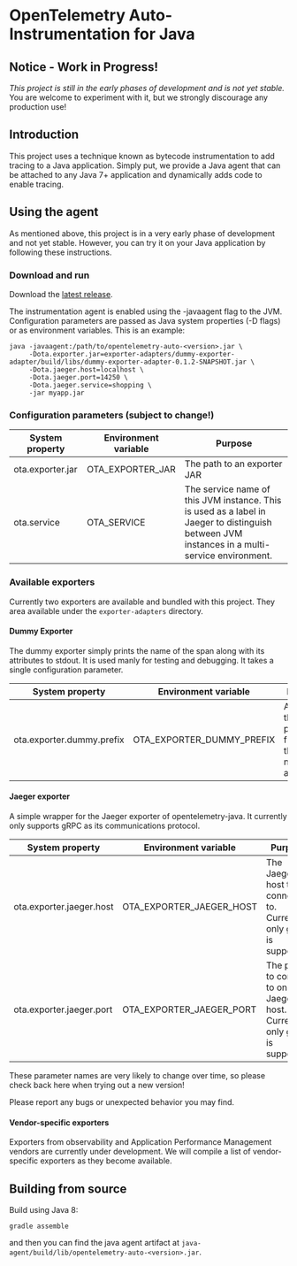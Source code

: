 # OpenTelemetry Auto-Instrumentation for Java

## Notice - Work in Progress!
*This project is still in the early phases of development and is not yet stable.* You are welcome to experiment with it, 
but we strongly discourage any production use!

## Introduction
This project uses a technique known as bytecode instrumentation to add tracing to a Java application.
Simply put, we provide a Java agent that can be attached to any Java 7+ application and dynamically adds code to enable tracing. 

## Using the agent
As mentioned above, this project is in a very early phase of development and not yet stable. 
However, you can try it on your Java application by following these instructions.

### Download and run

Download the [latest release](https://github.com/open-telemetry/opentelemetry-auto-instr-java/releases).

The instrumentation agent is enabled using the -javaagent flag to the JVM. Configuration parameters are passed 
as Java system properties (-D flags) or as environment variables. This is an example:

```
java -javaagent:/path/to/opentelemetry-auto-<version>.jar \
     -Dota.exporter.jar=exporter-adapters/dummy-exporter-adapter/build/libs/dummy-exporter-adapter-0.1.2-SNAPSHOT.jar \
     -Dota.jaeger.host=localhost \
     -Dota.jaeger.port=14250 \
     -Dota.jaeger.service=shopping \
     -jar myapp.jar
```

### Configuration parameters (subject to change!)
System property | Environment variable | Purpose
--- | --- | ---
ota.exporter.jar | OTA_EXPORTER_JAR | The path to an exporter JAR
ota.service | OTA_SERVICE | The service name of this JVM instance. This is used as a label in Jaeger to distinguish between JVM instances in a multi-service environment.

### Available exporters
Currently two exporters are available and bundled with this project. They area available under the ```exporter-adapters``` directory. 

#### Dummy Exporter
The dummy exporter simply prints the name of the span along with its attributes to stdout. It is used manly
for testing and debugging. It takes a single configuration parameter.

System property | Environment variable | Purpose
--- | --- | ---
ota.exporter.dummy.prefix | OTA_EXPORTER_DUMMY_PREFIX | A string that is printed in front of the span name and attributes.

#### Jaeger exporter
A simple wrapper for the Jaeger exporter of opentelemetry-java. It currently only supports gRPC as its communications protocol.

System property | Environment variable | Purpose
--- | --- | ---
ota.exporter.jaeger.host | OTA_EXPORTER_JAEGER_HOST | The Jaeger host to connect to. Currently only gRPC is supported.
ota.exporter.jaeger.port | OTA_EXPORTER_JAEGER_PORT | The port to connect to on the Jaeger host. Currently only gRPC is supported

These parameter names are very likely to change over time, so please check back here when trying out a new version!

Please report any bugs or unexpected behavior you may find.

#### Vendor-specific exporters
Exporters from observability and Application Performance Management vendors are currently under development. We will compile a list of vendor-specific exporters as they become available.

## Building from source

Build using Java 8:

```gradle assemble```

and then you can find the java agent artifact at `java-agent/build/lib/opentelemetry-auto-<version>.jar`.
